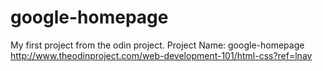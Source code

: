 # google-homepage
My first project from the odin project.
Project Name: google-homepage
http://www.theodinproject.com/web-development-101/html-css?ref=lnav
